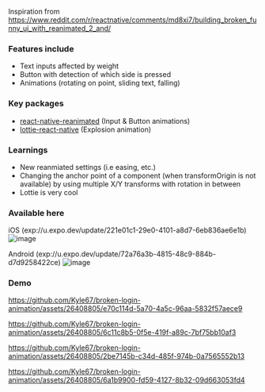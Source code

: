 Inspiration from https://www.reddit.com/r/reactnative/comments/md8xi7/building_broken_funny_ui_with_reanimated_2_and/

### Features include

- Text inputs affected by weight
- Button with detection of which side is pressed
- Animations (rotating on point, sliding text, falling)

### Key packages

- [react-native-reanimated](https://github.com/software-mansion/react-native-reanimated) (Input & Button animations)
- [lottie-react-native](https://github.com/lottie-react-native/lottie-react-native) (Explosion animation)

### Learnings
- New reanmiated settings (i.e easing, etc.)
- Changing the anchor point of a component (when transformOrigin is not available) by using multiple X/Y transforms with rotation in between
- Lottie is very cool

### Available here

iOS (exp://u.expo.dev/update/221e01c1-29e0-4101-a8d7-6eb836ae6e1b)
![image](https://github.com/Kyle67/broken-login-animation/assets/26408805/04979fc1-245f-4952-9cc6-d41cbe550839)


Android (exp://u.expo.dev/update/72a76a3b-4815-48c9-884b-d7d9258422ce)
![image](https://github.com/Kyle67/broken-login-animation/assets/26408805/5d655328-dab3-480f-a6c9-b9860a9ac4de)

### Demo
https://github.com/Kyle67/broken-login-animation/assets/26408805/e70c114d-5a70-4a5c-96aa-5832f57aece9 

https://github.com/Kyle67/broken-login-animation/assets/26408805/6c11c8b5-0f5e-419f-a89c-7bf75bb10af3

https://github.com/Kyle67/broken-login-animation/assets/26408805/2be7145b-c34d-485f-974b-0a7565552b13

https://github.com/Kyle67/broken-login-animation/assets/26408805/6a1b9900-fd59-4127-8b32-09d663053fd4
